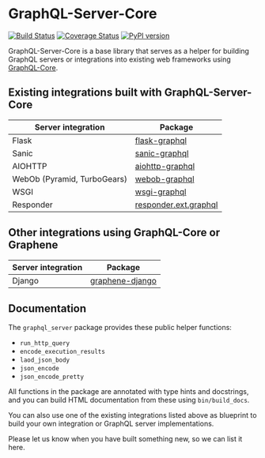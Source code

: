 # GraphQL-Server-Core

[![Build Status](https://travis-ci.org/graphql-python/graphql-server-core.svg?branch=master)](https://travis-ci.org/graphql-python/graphql-server-core) [![Coverage Status](https://coveralls.io/repos/graphql-python/graphql-server-core/badge.svg?branch=master&service=github)](https://coveralls.io/github/graphql-python/graphql-server-core?branch=master) [![PyPI version](https://badge.fury.io/py/graphql-server-core.svg)](https://badge.fury.io/py/graphql-server-core)

GraphQL-Server-Core is a base library that serves as a helper
for building GraphQL servers or integrations into existing web frameworks using
[GraphQL-Core](https://github.com/graphql-python/graphql-core).

## Existing integrations built with GraphQL-Server-Core

| Server integration | Package |
|---|---|
| Flask | [flask-graphql](https://github.com/graphql-python/flask-graphql/) |
| Sanic |[sanic-graphql](https://github.com/graphql-python/sanic-graphql/) |
| AIOHTTP | [aiohttp-graphql](https://github.com/graphql-python/aiohttp-graphql) |
| WebOb (Pyramid, TurboGears) |  [webob-graphql](https://github.com/graphql-python/webob-graphql/) |
| WSGI | [wsgi-graphql](https://github.com/moritzmhmk/wsgi-graphql) |
| Responder | [responder.ext.graphql](https://github.com/kennethreitz/responder/blob/master/responder/ext/graphql.py) |

## Other integrations using GraphQL-Core or Graphene

| Server integration | Package |
|---|---|
| Django | [graphene-django](https://github.com/graphql-python/graphene-django/) |

## Documentation

The `graphql_server` package provides these public helper functions:

 * `run_http_query`
 * `encode_execution_results`
 * `laod_json_body`
 * `json_encode`
 * `json_encode_pretty`

All functions in the package are annotated with type hints and docstrings,
and you can build HTML documentation from these using `bin/build_docs`.

You can also use one of the existing integrations listed above as
blueprint to build your own integration or GraphQL server implementations.

Please let us know when you have built something new, so we can list it here.
